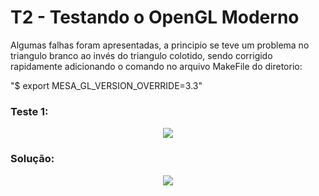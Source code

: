 # T2 - Testando o OpenGL Moderno 

Algumas falhas foram apresentadas, a principio se teve um problema no triangulo branco ao invés do triangulo colotido, sendo corrigido rapidamente adicionando o comando no arquivo MakeFile do diretorio: 

  "$ export MESA_GL_VERSION_OVERRIDE=3.3"
   
### Teste 1:  
<p align="center">
  <img src="https://github.com/joseeugenio/ICG/blob/master/T2/traingulo_branco.png" />
</p>
  
  
### Solução: 

<p align="center">
  <img src="https://github.com/joseeugenio/ICG/blob/master/T2/triangulocolorido.png" />
</p>

